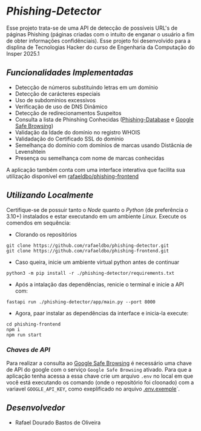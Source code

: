 # *Phishing-Detector*
Esse projeto trata-se de uma API de detecção de possíveis URL's de páginas Phishing (páginas criadas com o intuito de enganar o usuário a fim de obter informações confidênciais). Esse projeto foi desenvolvido para a displina de Tecnologias Hacker do curso de Engenharia da Computação do Insper 2025.1 

## *Funcionalidades Implementadas*
- Detecção de números substituindo letras em um domínio
- Detecção de carácteres especiais 
- Uso de subdomínios excessivos
- Verificação de uso de DNS Dinâmico
- Detecção de redirecionamentos Suspeitos
- Consulta a lista de Phinshing Conhecidas ([Phishing-Database](https://github.com/Phishing-Database/Phishing.Database) e [Google Safe Browsing](https://developers.google.com/safe-browsing/?hl=pt_BR))
- Validação da Idade do domínio no registro WHOIS
- Validadação do Certificado SSL do domínio
- Semelhança do domínio com domínios de marcas usando Distâcnia de Levenshtein
- Presença ou semelhança com nome de marcas conhecidas

A aplicação também conta com uma interface interativa que facilita sua utilização disponível em [rafaeldbo/phishing-frontend](https://github.com/rafaeldbo/phishing-frontend)

## *Utilizando Localmente*
Certifique-se de possuir tanto o *Node* quanto o *Python* (de preferência o 3.10+) instalados e estar executando em um ambiente *Linux*. Execute os comendos em sequência:

- Clorando os repositórios
```
git clone https://github.com/rafaeldbo/phishing-detector.git
git clone https://github.com/rafaeldbo/phishing-frontend.git
```
- Caso queira, inicie um ambiente virtual python antes de continuar
```
python3 -m pip install -r ./phishing-detector/requirements.txt
```
- Após a intalação das dependências, renicie o terminal e inicie a API com:
```
fastapi run ./phishing-detector/app/main.py --port 8000
```
- Agora, paar instalar as dependências da interface e inicia-la execute:
```
cd phishing-frontend
npm i
npm run start
```

### *Chaves de API*
Para realizar a consulta ao [Google Safe Browsing](https://developers.google.com/safe-browsing/?hl=pt_BR) é necessário uma chave de API do google com o serviço `Google Safe Browsing` ativado. Para que a aplicação tenha acessa a essa chave crie um arquivo `.env` no local em que você está executando os comando (onde o repositório foi cloonado) com a variavel `GOOGLE_API_KEY`, como exeplificado no arquivo [.env.exemple](./.env.exemple)`.

## *Desenvolvedor*
- Rafael Dourado Bastos de Oliveira
